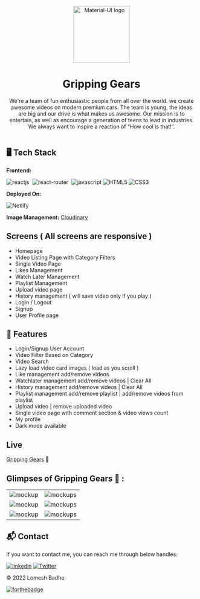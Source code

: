 <p align="center">
  <a href="https://grippinggears.netlify.app/" rel="noopener" target="_blank"><img width="150" src="https://res.cloudinary.com/dgwzpbj4k/image/upload/v1648029766/gripping%20gears/gripping_d4dmiq.png" alt="Material-UI logo"></a></p>
</p>

<h1 align="center"><b>Gripping Gears</b></h1>

<div align="center">
We're a team of fun enthusiastic people from all over the world. we create awesome videos on modern premium cars. The team is young, the ideas are big and our drive is what makes us awesome. Our mission is to entertain, as well as encourage a generation of teens to lead in industries. We always want to inspire a reaction of “How cool is that!”.
</div><br/>


## 🖥️ Tech Stack
**Frontend:**

![reactjs](https://img.shields.io/badge/React-20232A?style=for-the-badge&logo=react&logoColor=61DAFB)&nbsp;
![react-router](https://img.shields.io/badge/React_Router-CA4245?style=for-the-badge&logo=react-router&logoColor=white)&nbsp;
![javascript](https://img.shields.io/badge/JavaScript-323330?style=for-the-badge&logo=javascript&logoColor=F7DF1E)
![HTML5](https://img.shields.io/badge/html5-%23E34F26.svg?style=for-the-badge&logo=html5&logoColor=white)
![CSS3](https://img.shields.io/badge/css3-%231572B6.svg?style=for-the-badge&logo=css3&logoColor=white)

**Deployed On:**

![Netlify](https://img.shields.io/badge/netlify-%23000000.svg?style=for-the-badge&logo=netlify&logoColor=#00C7B7)

**Image Management:** [Cloudinary](https://cloudinary.com/)


## Screens ( All screens are responsive )
   - Homepage
   - Video Listing Page with Category Filters
   - Single Video Page
   - Likes Management
   - Watch Later Management
   - Playlist Management
   - Upload video page
   - History management ( will save video only if you play )
   - Login / Logout
   - Signup
   - User Profile page


## 🚀 Features
- Login/Signup User Account
- Video Filter Based on Category
- Video Search
- Lazy load video card images ( load as you scroll )
- Like management add/remove videos
- Watchlater management add/remove videos | Clear All
- History management add/remove videos | Clear All
- Playlist management add/remove playlist | add/remove videos from playlist
- Upload video | remove uploaded video
- Single video page with comment section & video views count
- My profile
- Dark mode available


## Live
[Gripping Gears](https://grippinggears.netlify.app/) 🚀


## Glimpses of Gripping Gears 🙈 :

<table>
  <tr>
    <td><img src="https://res.cloudinary.com/dgwzpbj4k/image/upload/v1648706206/gripping%20gears/Screenshot_37_s5vxvc.png" alt="mockup" /></td>
    <td><img src="https://res.cloudinary.com/dgwzpbj4k/image/upload/v1648706211/gripping%20gears/Screenshot_38_x2axnk.png" alt="mockups" /></td>
  </tr>
  <tr>
    <td><img src="https://res.cloudinary.com/dgwzpbj4k/image/upload/v1648706213/gripping%20gears/Screenshot_39_khje07.png" alt="mockup" /></td>
    <td><img src="https://res.cloudinary.com/dgwzpbj4k/image/upload/v1648706208/gripping%20gears/Screenshot_40_myamp4.png" alt="mockups" /></td>
  </tr>
  <tr>
    <td><img src="https://res.cloudinary.com/dgwzpbj4k/image/upload/v1648706206/gripping%20gears/Screenshot_41_zc6jos.png" alt="mockup" /></td>
    <td><img src="https://res.cloudinary.com/dgwzpbj4k/image/upload/v1649162949/gripping%20gears/Screenshot_36_bztpiz.png" alt="mockups" /></td>
  </tr>
</table>
<h2>📬 Contact</h2>

If you want to contact me, you can reach me through below handles.

[![linkedin](https://img.shields.io/badge/lomesshh-0077B5?style=for-the-badge&logo=linkedin&logoColor=white)](https://www.linkedin.com/in/lomesshh/)
[![Twitter](https://img.shields.io/badge/lomesshh-%231DA1F2.svg?style=for-the-badge&logo=Twitter&logoColor=white)](https://twitter.com/lomesshh)

© 2022 Lomesh Badhe


[![forthebadge](https://forthebadge.com/images/badges/built-with-love.svg)](https://forthebadge.com)
